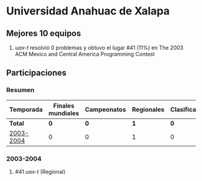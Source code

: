 # Universidad Anahuac de Xalapa

## Mejores 10 equipos

1. _uax-t_ resolvió 0 problemas y obtuvo el lugar #41 (11%) en The 2003 ACM Mexico and Central America Programming Contest

## Participaciones

### Resumen

| Temporada | Finales mundiales | Campeonatos | Regionales | Clasificatorios | Equipos |
| --- | --- | --- | --- | --- | --- |
| **Total** | **0** | **0** | **1** | **0** | **1** |
| [2003-2004](#2003-2004) | 0 | 0 | 1 | 0 | 1 |

### 2003-2004

1. #41 _uax-t_ (Regional)



